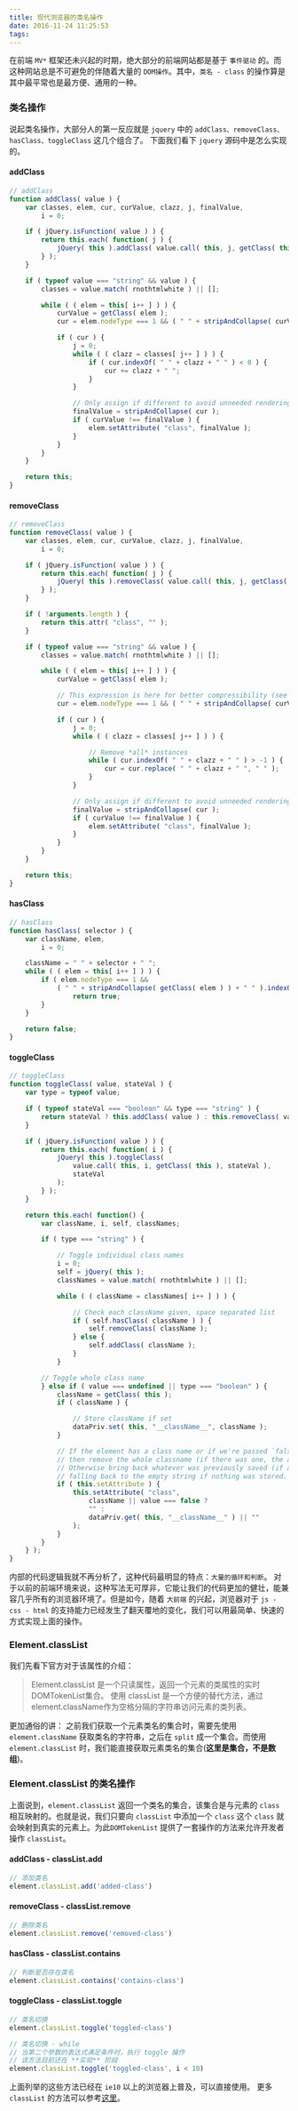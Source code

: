 ```yaml
---
title: 现代浏览器的类名操作
date: 2016-11-24 11:25:53
tags:
---
```


在前端 `MV*` 框架还未兴起的时期，绝大部分的前端网站都是基于 `事件驱动` 的。而这种网站总是不可避免的伴随着大量的 `DOM操作`。其中，`类名 - class` 的操作算是其中最平常也是最方便、通用的一种。

<!-- more -->

### 类名操作

说起类名操作，大部分人的第一反应就是 `jquery` 中的 `addClass、removeClass、hasClass、toggleClass` 这几个组合了。
下面我们看下 `jquery` 源码中是怎么实现的。
#### addClass
```js
// addClass
function addClass( value ) {
    var classes, elem, cur, curValue, clazz, j, finalValue,
        i = 0;

    if ( jQuery.isFunction( value ) ) {
        return this.each( function( j ) {
            jQuery( this ).addClass( value.call( this, j, getClass( this ) ) );
        } );
    }

    if ( typeof value === "string" && value ) {
        classes = value.match( rnothtmlwhite ) || [];

        while ( ( elem = this[ i++ ] ) ) {
            curValue = getClass( elem );
            cur = elem.nodeType === 1 && ( " " + stripAndCollapse( curValue ) + " " );

            if ( cur ) {
                j = 0;
                while ( ( clazz = classes[ j++ ] ) ) {
                    if ( cur.indexOf( " " + clazz + " " ) < 0 ) {
                        cur += clazz + " ";
                    }
                }

                // Only assign if different to avoid unneeded rendering.
                finalValue = stripAndCollapse( cur );
                if ( curValue !== finalValue ) {
                    elem.setAttribute( "class", finalValue );
                }
            }
        }
    }

    return this;
}
```

#### removeClass
```js
// removeClass 
function removeClass( value ) {
    var classes, elem, cur, curValue, clazz, j, finalValue,
        i = 0;

    if ( jQuery.isFunction( value ) ) {
        return this.each( function( j ) {
            jQuery( this ).removeClass( value.call( this, j, getClass( this ) ) );
        } );
    }

    if ( !arguments.length ) {
        return this.attr( "class", "" );
    }

    if ( typeof value === "string" && value ) {
        classes = value.match( rnothtmlwhite ) || [];

        while ( ( elem = this[ i++ ] ) ) {
            curValue = getClass( elem );

            // This expression is here for better compressibility (see addClass)
            cur = elem.nodeType === 1 && ( " " + stripAndCollapse( curValue ) + " " );

            if ( cur ) {
                j = 0;
                while ( ( clazz = classes[ j++ ] ) ) {

                    // Remove *all* instances
                    while ( cur.indexOf( " " + clazz + " " ) > -1 ) {
                        cur = cur.replace( " " + clazz + " ", " " );
                    }
                }

                // Only assign if different to avoid unneeded rendering.
                finalValue = stripAndCollapse( cur );
                if ( curValue !== finalValue ) {
                    elem.setAttribute( "class", finalValue );
                }
            }
        }
    }

    return this;
}
```
#### hasClass
```js
// hasClass
function hasClass( selector ) {
    var className, elem,
        i = 0;

    className = " " + selector + " ";
    while ( ( elem = this[ i++ ] ) ) {
        if ( elem.nodeType === 1 &&
            ( " " + stripAndCollapse( getClass( elem ) ) + " " ).indexOf( className ) > -1 ) {
                return true;
        }
    }

    return false;
}
```

#### toggleClass
```js
// toggleClass 
function toggleClass( value, stateVal ) {
    var type = typeof value;

    if ( typeof stateVal === "boolean" && type === "string" ) {
        return stateVal ? this.addClass( value ) : this.removeClass( value );
    }

    if ( jQuery.isFunction( value ) ) {
        return this.each( function( i ) {
            jQuery( this ).toggleClass(
                value.call( this, i, getClass( this ), stateVal ),
                stateVal
            );
        } );
    }

    return this.each( function() {
        var className, i, self, classNames;

        if ( type === "string" ) {

            // Toggle individual class names
            i = 0;
            self = jQuery( this );
            classNames = value.match( rnothtmlwhite ) || [];

            while ( ( className = classNames[ i++ ] ) ) {

                // Check each className given, space separated list
                if ( self.hasClass( className ) ) {
                    self.removeClass( className );
                } else {
                    self.addClass( className );
                }
            }

        // Toggle whole class name
        } else if ( value === undefined || type === "boolean" ) {
            className = getClass( this );
            if ( className ) {

                // Store className if set
                dataPriv.set( this, "__className__", className );
            }

            // If the element has a class name or if we're passed `false`,
            // then remove the whole classname (if there was one, the above saved it).
            // Otherwise bring back whatever was previously saved (if anything),
            // falling back to the empty string if nothing was stored.
            if ( this.setAttribute ) {
                this.setAttribute( "class",
                    className || value === false ?
                    "" :
                    dataPriv.get( this, "__className__" ) || ""
                );
            }
        }
    } );
}
```

内部的代码逻辑我就不再分析了，这种代码最明显的特点：`大量的循环和判断`。
对于以前的前端环境来说，这种写法无可厚非，它能让我们的代码更加的健壮，能兼容几乎所有的浏览器环境了。但是如今，随着 `大前端` 的兴起，浏览器对于 `js - css - html` 的支持能力已经发生了翻天覆地的变化，我们可以用最简单、快速的方式实现上面的操作。

### Element.classList
我们先看下官方对于该属性的介绍：
> Element.classList 是一个只读属性，返回一个元素的类属性的实时 DOMTokenList集合。
使用 classList 是一个方便的替代方法，通过element.className作为空格分隔的字符串访问元素的类列表。

更加通俗的讲：
之前我们获取一个元素类名的集合时，需要先使用 `element.className` 获取类名的字符串，之后在 `split` 成一个集合。而使用 `element.classList` 时，我们能直接获取元素类名的集合(**这里是集合，不是数组**)。

### Element.classList 的类名操作

上面说到，`element.classList` 返回一个类名的集合，该集合是与元素的 `class` 相互映射的。也就是说，我们只要向 `classList` 中添加一个 `class` 这个 `class` 就会映射到真实的元素上。为此`DOMTokenList` 提供了一套操作的方法来允许开发者操作 `classList`。

#### addClass - classList.add
```js
// 添加类名
element.classList.add('added-class')
```

#### removeClass - classList.remove
```js
// 删除类名
element.classList.remove('removed-class')
```

#### hasClass - classList.contains
```js
// 判断是否存在类名
element.classList.contains('contains-class')
```
#### toggleClass - classList.toggle
```js
// 类名切换
element.classList.toggle('toggled-class')

// 类名切换 - while
// 当第二个参数的表达式满足条件时，执行 toggle 操作
// 该方法目前还在 **实验** 阶段
element.classList.toggle('toggled-class', i < 10)
```

上面列举的这些方法已经在 `ie10` 以上的浏览器上普及，可以直接使用。
更多 `classList` 的方法可以参考[这里](https://developer.mozilla.org/en-US/docs/Web/API/DOMTokenList)。